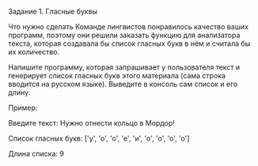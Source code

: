 Задание 1. Гласные буквы

Что нужно сделать
Команде лингвистов понравилось качество ваших программ, поэтому они решили заказать функцию для анализатора текста, которая создавала бы список гласных букв в нём и считала бы их количество.

Напишите программу, которая запрашивает у пользователя текст и генерирует список гласных букв этого материала (сама строка вводится на русском языке). Выведите в консоль сам список и его длину.

Пример:

Введите текст: Нужно отнести кольцо в Мордор!

Список гласных букв: ['у', 'о', 'о', 'е', 'и', 'о', 'о', 'о', 'о']

Длина списка: 9
